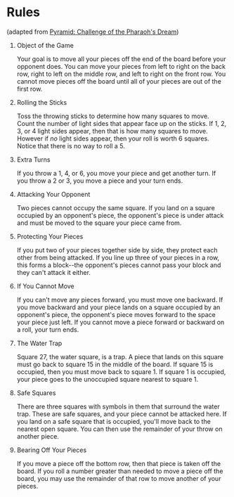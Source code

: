 # Rules

(adapted from [Pyramid: Challenge of the Pharaoh's Dream](https://youtu.be/OqVGvAXXc3o?si=cWd1_X4B6gvOlPeV&t=3105))

1. Object of the Game

   Your goal is to move all your pieces off the end of the board before your opponent does. You can move your pieces from left to right on the back row, right to left on the middle row, and left to right on the front row. You cannot move pieces off the board until all of your pieces are out of the first row.

2. Rolling the Sticks

   Toss the throwing sticks to determine how many squares to move. Count the number of light sides that appear face up on the sticks. If 1, 2, 3, or 4 light sides appear, then that is how many squares to move. However if _no_ light sides appear, then your roll is worth 6 squares. Notice that there is no way to roll a 5.

3. Extra Turns

   If you throw a 1, 4, or 6, you move your piece and get another turn. If you throw a 2 or 3, you move a piece and your turn ends.

4. Attacking Your Opponent

   Two pieces cannot occupy the same square. If you land on a square occupied by an opponent's piece, the opponent's piece is under attack and must be moved to the square your piece came from.

5. Protecting Your Pieces

   If you put two of your pieces together side by side, they protect each other from being attacked. If you line up three of your pieces in a row, this forms a block--the opponent's pieces cannot pass your block and they can't attack it either.

6. If You Cannot Move

   If you can't move any pieces forward, you must move one backward. If you move backward and your piece lands on a square occupied by an opponent's piece, the opponent's piece moves forward to the space your piece just left. If you cannot move a piece forward or backward on a roll, your turn ends.

7. The Water Trap

   Square 27, the water square, is a trap. A piece that lands on this square must go back to square 15 in the middle of the board. If square 15 is occupied, then you must move back to square 1. If square 1 is occupied, your piece goes to the unoccupied square nearest to square 1.

8. Safe Squares

   There are three squares with symbols in them that surround the water trap. These are safe squares, and your piece cannot be attacked here. If you land on a safe square that is occupied, you'll move back to the nearest open square. You can then use the remainder of your throw on another piece.

9. Bearing Off Your Pieces

   If you move a piece off the bottom row, then that piece is taken off the board. If you roll a number greater than needed to move a piece off the board, you may use the remainder of that row to move another of your pieces.
